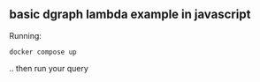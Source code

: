 ## basic dgraph lambda example in javascript

Running:

`docker compose up`


.. then run your query

